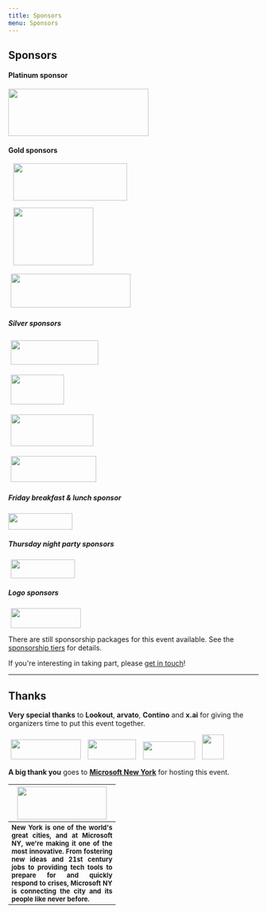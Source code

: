 ```yaml
---
title: Sponsors
menu: Sponsors
---
```


## Sponsors

#### Platinum sponsor

<div><a href="https://packet.net/" target="_blank"><img src="http://dynamicinfradays.org/events/2016-nyc/img/packet-logo.png" width="282" height="95" style="margin: 0;"></a></div>

#### Gold sponsors

<div><a href="http://redhat.com/" target="_blank"><img src="http://dynamicinfradays.org/events/2016-nyc/img/redhat-logo.png" width="229" height="75" style="margin: 0 10px 0 10px;"></a>

<a href="https://mysql.com/" target="_blank"><img src="http://dynamicinfradays.org/events/2016-nyc/img/mysql-logo.png" width="161" height="116" style="margin: 0 10px 0 10px;"></a>

<a href="https://sysdig.com/" target="_blank"><img src="http://dynamicinfradays.org/events/2016-nyc/img/sysdig-logo.png" width="241" height="68" style="margin: 3px 5px 3px 5px;"></a></div>

##### Silver sponsors

<div><a href="https://deis.com/" target="_blank"><img src="http://dynamicinfradays.org/events/2016-nyc/img/deis-logo.png" width="176" height="49" style="margin: 3px 5px 3px 5px;"></a>

<a href="http://rancher.com/" target="_blank"><img src="http://dynamicinfradays.org/events/2016-nyc/img/rancher-logo.png" width="107" height="60" style="margin: 3px 5px 3px 5px;"></a>

<a href="http://coreos.com/" target="_blank"><img src="http://dynamicinfradays.org/events/2016-nyc/img/coreos-logo.png" width="166" height="64" style="margin: 3px 5px 3px 5px;"></a>

<a href="http://vallumsoftware.com/" target="_blank"><img src="http://dynamicinfradays.org/events/2016-nyc/img/vallum-logo.png" width="172" height="52" style="margin: 3px 5px 3px 5px;"></a></div>

##### Friday breakfast & lunch sponsor

<img src="http://dynamicinfradays.org/events/2016-nyc/img/contino-logo.png" width="129" height="33" style="margin: 0;">

##### Thursday night party sponsors

<div><a href="https://joyent.com/" target="_blank"><img src="http://dynamicinfradays.org/events/2016-nyc/img/joyent-logo.png" width="129" height="38" style="margin: 0 5px 0 5px;"></a></div>

##### Logo sponsors

<div><a href="https://lookout.com/" target="_blank"><img src="http://dynamicinfradays.org/events/2016-nyc/img/lookout-logo.png" width="141" height="40" style="margin: 0 5px 0 5px;"></a></div>

There are still sponsorship packages for this event available. See the [sponsorship tiers](/2016-nyc-sponsorship) for details.

If you're interesting in taking part, please [get in touch](mailto:2016-nyc-sponsorship@dynamicinfradays.org)!

----

## <a name="thanks"></a>Thanks

**Very special thanks** to **Lookout**, **arvato**, **Contino** and **x.ai** for giving the organizers time to put this event together.

<img src="http://dynamicinfradays.org/events/2016-nyc/img/lookout-logo.png" width="141" height="40" style="margin: 0 5px 0 5px;">

<img src="http://dynamicinfradays.org/events/2016-nyc/img/arvato-logo.png" width="97" height="40" style="margin: 0 5px 0 5px;">

<img src="http://dynamicinfradays.org/events/2016-nyc/img/contino-logo-top.png" width="105" height="36" style="margin: 0 5px 0 5px;">

<img src="http://dynamicinfradays.org/events/2016-nyc/img/xai-logo.png" width="44" height="50" style="margin: 0 5px 0 5px;">

**A big thank you** goes to **[Microsoft New York](http://microsoftnewyork.com)** for hosting this event.
<table style="border:none;vertical-align:middle;">
    <tr><th style="width:200px;text-align:center">
      <a href="http://microsoftnewyork.com" target="_blank"><img src="http://microsoftnewengland.com/eventmanager/img/MSFT_logo_rgb_C-Gray_D.png" width="180" height="66" style="margin-left:auto;margin-right:auto;display:inline-block;"></a>
    </th></tr>
    <tr><th style="font-size:small;text-align:justify">
      <span>New York is one of the world's great cities, and at Microsoft NY, we're making it one of the most innovative. From fostering new ideas and 21st century jobs to providing tech tools to prepare for and quickly respond to crises, Microsoft NY is connecting the city and its people like never before.</span>
    </th></tr>
</table>
